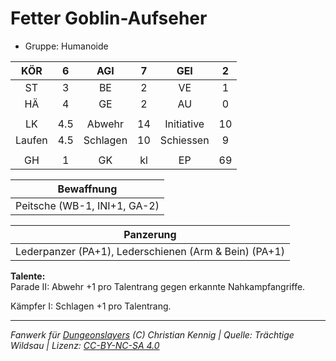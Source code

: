 # Fetter Goblin-Aufseher  
- Gruppe: Humanoide  

| KÖR | 6 | AGI | 7 | GEI | 2 |
| :-: | :-: | :-: | :-: | :-: | :-: |
| ST | 3 | BE | 2 | VE | 1 |
| HÄ | 4 | GE | 2 | AU | 0 |
|  |
| LK | 4.5 | Abwehr | 14 | Initiative | 10 |
| Laufen | 4.5 | Schlagen | 10 | Schiessen | 9 |
|  |
| GH | 1 | GK | kl | EP | 69 |

| Bewaffnung |
| --- |
| Peitsche (WB-1, INI+1, GA-2) |


| Panzerung |
| --- |
| Lederpanzer (PA+1), Lederschienen (Arm & Bein) (PA+1) |


**Talente:**  
Parade II: Abwehr +1 pro Talentrang gegen erkannte Nahkampfangriffe.

Kämpfer I: Schlagen +1 pro Talentrang.





___
*Fanwerk für [Dungeonslayers](https://www.dungeonslayers.net/) (C) Christian Kennig | Quelle: Trächtige Wildsau | Lizenz: [CC-BY-NC-SA 4.0](https://creativecommons.org/licenses/by-nc-sa/4.0/deed.de)*